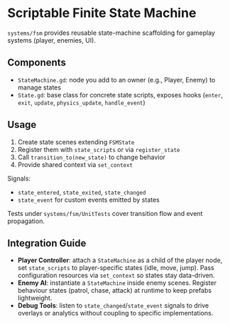 # Scriptable Finite State Machine

`systems/fsm` provides reusable state-machine scaffolding for gameplay systems (player, enemies, UI).

## Components

- `StateMachine.gd`: node you add to an owner (e.g., Player, Enemy) to manage states
- `State.gd`: base class for concrete state scripts, exposes hooks (`enter`, `exit`, `update`, `physics_update`, `handle_event`)

## Usage

1. Create state scenes extending `FSMState`
2. Register them with `state_scripts` or via `register_state`
3. Call `transition_to(new_state)` to change behavior
4. Provide shared context via `set_context`

Signals:
- `state_entered`, `state_exited`, `state_changed`
- `state_event` for custom events emitted by states

Tests under `systems/fsm/UnitTests` cover transition flow and event propagation.

## Integration Guide

- **Player Controller**: attach a `StateMachine` as a child of the player node, set `state_scripts` to player-specific states (idle, move, jump). Pass configuration resources via `set_context` so states stay data-driven.
- **Enemy AI**: instantiate a `StateMachine` inside enemy scenes. Register behaviour states (patrol, chase, attack) at runtime to keep prefabs lightweight.
- **Debug Tools**: listen to `state_changed`/`state_event` signals to drive overlays or analytics without coupling to specific implementations.
